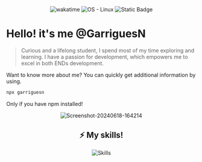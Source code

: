 <div align="center">
        <img src="https://wakatime.com/badge/user/9b93daef-11b4-4335-ab2c-b032ba3a0b28.svg" alt="wakatime">
        <img src="https://img.shields.io/badge/OS-Linux-blue?logo=linux&logoColor=white" alt="OS - Linux">
        <img src="https://img.shields.io/badge/learning-working?label=working" alt="Static Badge">
</div>

# Hello! it's me @GarriguesN


> Curious and a lifelong student, I spend most of my time exploring and learning. I have a passion for development, which empowers me to excel in both ENDs development.

Want to know more about me? You can quickly get additional information by using. 
```bash
npx garriguesn
```
Only if you have npm installed!
<p align="center">
<img src="https://i.ibb.co/vDkcntM/Screenshot-20240618-164214.png" alt="Screenshot-20240618-164214" border="0">
</p>

<h2 align="center">⚡ My skills!</h2>

<p align="center">
    <img src="https://skillicons.dev/icons?i=php,laravel,js,vue,java,docker,mysql,git,tailwind" alt="Skills" />
</p>
